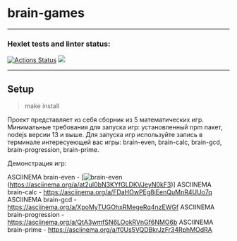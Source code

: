 # brain-games
____
### Hexlet tests and linter status:
[![Actions Status](https://github.com/denyadeho/frontend-project-44/workflows/hexlet-check/badge.svg)](https://github.com/denyadeho/frontend-project-44/actions)
<a href="https://codeclimate.com/github/denyadeho/frontend-project-44/maintainability"><img src="https://api.codeclimate.com/v1/badges/a552e3fd1d2e414332a6/maintainability" /></a>
____
## Setup
>make install

Проект представляет из себя сборник из 5 математических игр.
Минимальные требования для запуска игр: установленный npm пакет, nodejs версии 13 и выше.
Для запуска игр используйте запись в терминале интересуеющей вас игры: brain-even, brain-calc, brain-gcd, brain-progression, brain-prime.


Демонстрация игр:

ASCIINEMA brain-even - [![brain-even](https://imgur.com/a/Hbgtw5n)(https://asciinema.org/a/at2uI0bN3KYfGLDKVJeyN0kF3)]
ASCIINEMA brain-calc - https://asciinema.org/a/FDaHOwPEg8iEenQuMnR4UUo7q
ASCIINEMA brain-gcd - https://asciinema.org/a/XpoMyTUGOhxRMegeRq4nzEWGf
ASCIINEMA brain-progression - https://asciinema.org/a/QtA3wmfSN6LOokRVnGf6NMO6b
ASCIINEMA brain-prime - https://asciinema.org/a/f0Us5VQDBkrJzFr34RphMOdRA

